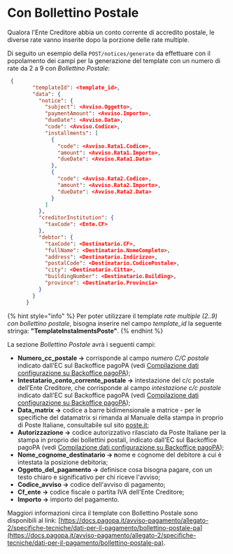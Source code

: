 # Con Bollettino Postale

Qualora l'Ente Creditore abbia un conto corrente di accredito postale, le diverse rate vanno inserite dopo la porzione delle rate multiple.

Di seguito un esempio della `POST/notices/generate` da effettuare con il popolamento dei campi per la generazione del template con un numero di rate da 2 a 9 con _Bollettino Postale_:

```json
 {
        "templateId": <template_id>,
        "data": {
          "notice": {
            "subject": <Avviso.Oggetto>,
            "paymentAmount": <Avviso.Importo>,
            "dueDate": <Avviso.Data>,
            "code": <Avviso.Codice>,
            "installments": [
              {
                "code": <Avviso.Rata1.Codice>,
                "amount": <Avviso.Rata1.Importo>,
                "dueDate": <Avviso.Rata1.Data>
              },
              {
                "code": <Avviso.Rata2.Codice>,
                "amount": <Avviso.Rata2.Importo>,
                "dueDate": <Avviso.Rata2.Data>
              }
            ]
          },
          "creditorInstitution": {
            "taxCode": <Ente.CF>
          },
          "debtor": {
            "taxCode": <Destinatario.CF>,
            "fullName": <Destinatario.NomeCompleto>,
            "address": <Destinatario.Indirizzo>,
            "postalCode": <Destinatario.CodicePostale>,
            "city": <Destinatario.Citta>,
            "buildingNumber": <Destinatario.Building>,
            "province": <Destinatario.Provincia>
          }
        }
      }
```



{% hint style="info" %}
Per poter utilizzare il template _rate multiple (2..9) con bollettino postale_, bisogna inserire nel campo _template\_id_ la seguente stringa: **"TemplateInstalmentsPoste"**.
{% endhint %}

La sezione _Bollettino Postale_ avrà i seguenti campi:

* **Numero\_cc\_postale ->** corrisponde al campo _numero C/C postale_ indicato dall'EC sul Backoffice pagoPA (vedi [Compilazione dati configurazione su Backoffice pagoPA](../../compilazione-dati-configurazione-su-backoffice-pagopa.md));
* **Intestatario\_conto\_corrente\_postale ->** intestazione del c/c postale dell’Ente Creditore, che corrisponde al campo _intestazione c/c postale_ indicato dall'EC sul Backoffice pagoPA (vedi [Compilazione dati configurazione su Backoffice pagoPA](../../compilazione-dati-configurazione-su-backoffice-pagopa.md));
* **Data\_matrix ->** codice a barre bidimensionale a matrice - per le specifiche del datamatrix si rimanda al Manuale della stampa in proprio di Poste Italiane, consultabile sul sito [poste.it](https://docs.pagopa.it/avviso-pagamento/allegato-2/specifiche-tecniche/dati-per-il-pagamento/www.poste.it);
* **Autorizzazione ->** codice autorizzativo rilasciato da Poste Italiane per la stampa in proprio dei bollettini postali, indicato dall'EC sul Backoffice pagoPA (vedi [Compilazione dati configurazione su Backoffice pagoPA](../../compilazione-dati-configurazione-su-backoffice-pagopa.md));
* **Nome\_cognome\_destinatario -> n**ome e cognome del debitore a cui è intestata la posizione debitoria;
* **Oggetto\_del\_pagamento ->** definisce cosa bisogna pagare, con un testo chiaro e significativo per chi riceve l'avviso;
* **Codice\_avviso ->** codice dell'avviso di pagamento;
* **Cf\_ente ->** codice fiscale o partita IVA dell'Ente Creditore;
* **Importo ->** importo del pagamento.

Maggiori informazioni circa il template con Bollettino Postale sono disponibili al link: [https://docs.pagopa.it/avviso-pagamento/allegato-2/specifiche-tecniche/dati-per-il-pagamento/bollettino-postale-pa](https://docs.pagopa.it/avviso-pagamento/allegato-2/specifiche-tecniche/dati-per-il-pagamento/bollettino-postale-pa).

